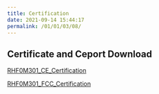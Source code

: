 ```yaml
---
title: Certification
date: 2021-09-14 15:44:17
permalink: /01/01/03/08/
---
```

## Certificate and Ceport Download

[RHF0M301_CE_Certification](https://wiki.risinghf.com/upload/pdf/RHF0M301_CE_Certification.zip)

[RHF0M301_FCC_Certification](https://wiki.risinghf.com/upload/pdf/RHF0M301_FCC_Certification.zip)

